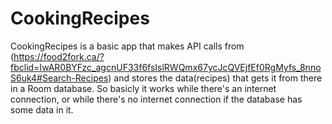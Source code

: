 # CookingRecipes
CookingRecipes is a basic app that makes API calls from (https://food2fork.ca/?fbclid=IwAR0BYFzc_agcnUF33f6fsIslRWQmx67ycJcQVEjfEf0RgMyfs_8nnoS6uk4#Search-Recipes) and
stores the data(recipes) that gets it from there in a Room database. So basicly it works while there's an internet connection, or while there's no internet connection if
the database has some data in it.
